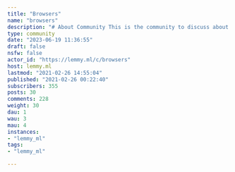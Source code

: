 ```yaml
---
title: "Browsers" 
name: "browsers"
description: "# About Community This is the community to discuss about browsers. # Browsers List**_Open Source browsers_**- [Beaker Browser](https://beakerbrowser.com/)- [Brave Browser](https://brave.com/)- [Firefox Browser](https://www.mozilla.org/firefox/new/)**_Closed Source browsers_**- [Vivaldi](https://vivaldi.com/)- [Microsoft Edge](https://www.microsoft.com/en-us/edge)- [Opera](https://www.opera.com/) - [Chrome](https://www.google.com/intl/en_ca/chrome/) (Not recommended)*_List will be updated_*"
type: community
date: "2023-06-19 11:36:55"
draft: false
nsfw: false
actor_id: "https://lemmy.ml/c/browsers"
host: lemmy.ml
lastmod: "2021-02-26 14:55:04"
published: "2021-02-26 00:22:40"
subscribers: 355
posts: 30
comments: 228
weight: 30
dau: 1
wau: 3
mau: 4
instances:
- "lemmy_ml"
tags: 
- "lemmy_ml"

---
```

